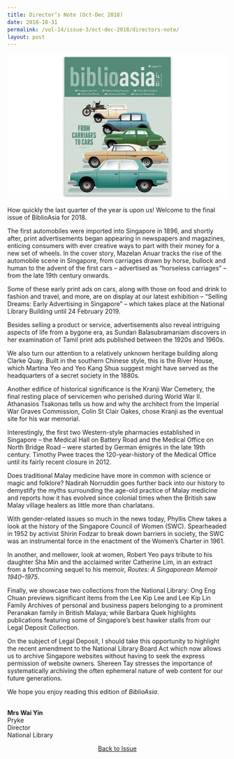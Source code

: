 ```yaml
---
title: Director’s Note (Oct-Dec 2018)
date: 2018-10-31
permalink: /vol-14/issue-3/oct-dec-2018/directors-note/
layout: post
---
```

<img src="/images/Vol-14-issue-3/vol14_iss3.JPG">

How quickly the last quarter of the year is upon us! Welcome to the final issue of BiblioAsia for 2018.

The first automobiles were imported into Singapore in 1896, and shortly after, print advertisements began appearing in newspapers and magazines, enticing consumers with ever creative ways to part with their money for a new set of wheels. In the cover story, Mazelan Anuar tracks the rise of the automobile scene in Singapore, from carriages drawn by horse, bullock and human to the advent of the first cars – advertised as “horseless carriages” – from the late 19th century onwards.

Some of these early print ads on cars, along with those on food and drink to fashion and travel, and more, are on display at our latest exhibition – “Selling Dreams: Early Advertising in Singapore” – which takes place at the National Library Building until 24 February 2019.

Besides selling a product or service, advertisements also reveal intriguing aspects of life from a bygone era, as Sundari Balasubramaniam discovers in her examination of Tamil print ads published between the 1920s and 1960s.

We also turn our attention to a relatively unknown heritage building along Clarke Quay. Built in the southern Chinese style, this is the River House, which Martina Yeo and Yeo Kang Shua suggest might have served as the headquarters of a secret society in the 1880s.

Another edifice of historical significance is the Kranji War Cemetery, the final resting place of servicemen who perished during World War II. Athanasios Tsakonas tells us how and why the architect from the Imperial War Graves Commission, Colin St Clair Oakes, chose Kranji as the eventual site for his war memorial.

Interestingly, the first two Western-style pharmacies established in Singapore – the Medical Hall on Battery Road and the Medical Office on North Bridge Road – were started by German émigrés in the late 19th century. Timothy Pwee traces the 120-year-history of the Medical Office until its fairly recent closure in 2012.

Does traditional Malay medicine have more in common with science or magic and folklore? Nadirah Norruddin goes further back into our history to demystify the myths surrounding the age-old practice of Malay medicine and reports how it has evolved since colonial times when the British saw Malay village healers as little more than charlatans.

With gender-related issues so much in the news today, Phyllis Chew takes a look at the history of the Singapore Council of Women (SWC). Spearheaded in 1952 by activist Shirin Fodzar to break down barriers in society, the SWC was an instrumental force in the enactment of the Women’s Charter in 1961.

In another, and mellower, look at women, Robert Yeo pays tribute to his daughter Sha Min and the acclaimed writer Catherine Lim, in an extract from a forthcoming sequel to his memoir, *Routes: A Singaporean Memoir 1940–1975*.

Finally, we showcase two collections from the National Library: Ong Eng Chuan previews significant items from the Lee Kip Lee and Lee Kip Lin Family Archives of personal and business papers belonging to a prominent Peranakan family in British Malaya; while Barbara Quek highlights publications featuring some of Singapore’s best hawker stalls from our Legal Deposit Collection.

On the subject of Legal Deposit, I should take this opportunity to highlight the recent amendment to the National Library Board Act which now allows us to archive Singapore websites without having to seek the express permission of website owners. Shereen Tay stresses the importance of systematically archiving the often ephemeral nature of web content for our future generations.

We hope you enjoy reading this edition of *BiblioAsia*.

<br>
<b>Mrs Wai Yin</b><br>Pryke<br>Director<br>National Library

<a href="https://biblioasia.nlb.gov.sg/vol-14/issue-3/oct-dec-2018/"><center>Back to Issue</center></a>